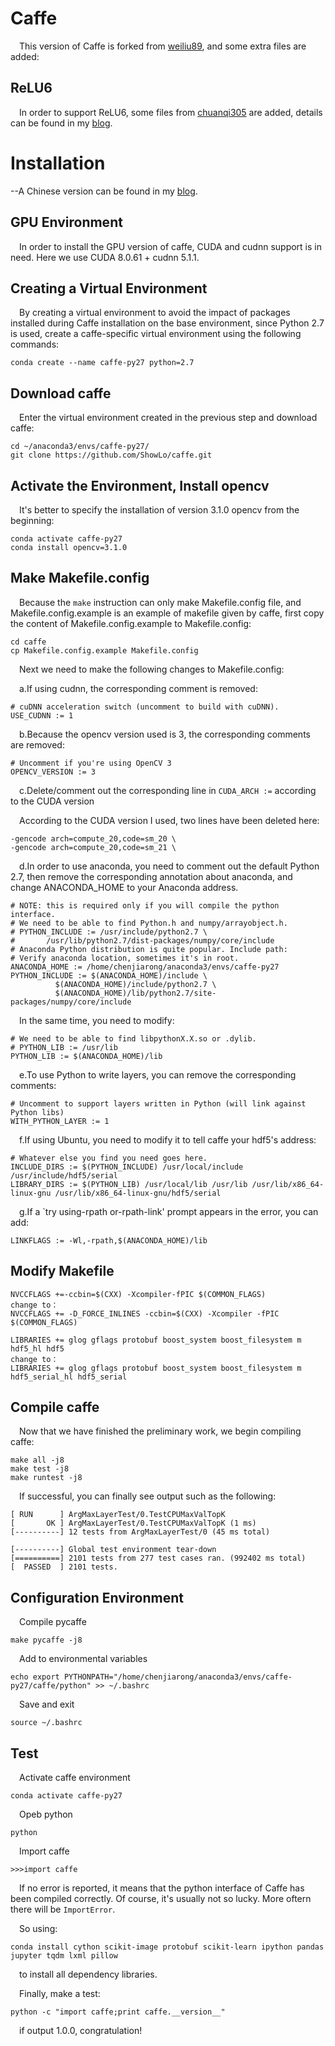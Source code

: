 # Caffe

&emsp;This version of Caffe is forked from [weiliu89](https://github.com/weiliu89/caffe), and some extra files are added:

## ReLU6

&emsp;In order to support ReLU6, some files from [chuanqi305](https://github.com/chuanqi305/ssd) are added, details can be found in my [blog](https://cjjohn.top/2019/06/25/%E4%B8%BAcaffe%E6%B7%BB%E5%8A%A0ReLU6%E6%94%AF%E6%8C%81.html).

# Installation
--A Chinese version can be found in my [blog](https://cjjohn.top/2019/06/19/Ubuntu-16.04%E4%B8%8B%E5%88%A9%E7%94%A8Anaconda%E7%9A%84%E6%B2%99%E7%9B%92%E7%8E%AF%E5%A2%83%E5%AE%89%E8%A3%85GPU%E7%89%88%E6%9C%ACcaffe.html).

## GPU Environment
&emsp;In order to install the GPU version of caffe, CUDA and cudnn support is in need. Here we use CUDA 8.0.61 + cudnn 5.1.1.

## Creating a Virtual Environment
&emsp;By creating a virtual environment to avoid the impact of packages installed during Caffe installation on the base environment, since Python 2.7 is used, create a caffe-specific virtual environment using the following commands:

```
conda create --name caffe-py27 python=2.7
```

## Download caffe
&emsp;Enter the virtual environment created in the previous step and download caffe:

```
cd ~/anaconda3/envs/caffe-py27/
git clone https://github.com/ShowLo/caffe.git
```
## Activate the Environment, Install opencv

&emsp;It's better to specify the installation of version 3.1.0 opencv from the beginning:

```
conda activate caffe-py27
conda install opencv=3.1.0
```

## Make Makefile.config

&emsp;Because the `make` instruction can only make Makefile.config file, and Makefile.config.example is an example of makefile given by caffe, first copy the content of Makefile.config.example to Makefile.config:

```
cd caffe
cp Makefile.config.example Makefile.config
```
&emsp;Next we need to make the following changes to Makefile.config:

&emsp;a.If using cudnn, the corresponding comment is removed:

```
# cuDNN acceleration switch (uncomment to build with cuDNN).
USE_CUDNN := 1
```

&emsp;b.Because the opencv version used is 3, the corresponding comments are removed:

```
# Uncomment if you're using OpenCV 3
OPENCV_VERSION := 3
```

&emsp;c.Delete/comment out the corresponding line in `CUDA_ARCH :=` according to the CUDA version

&emsp;According to the CUDA version I used, two lines have been deleted here:

```
-gencode arch=compute_20,code=sm_20 \
-gencode arch=compute_20,code=sm_21 \
```

&emsp;d.In order to use anaconda, you need to comment out the default Python 2.7, then remove the corresponding annotation about anaconda, and change ANACONDA_HOME to your Anaconda address.

```
# NOTE: this is required only if you will compile the python interface.
# We need to be able to find Python.h and numpy/arrayobject.h.
# PYTHON_INCLUDE := /usr/include/python2.7 \
#		/usr/lib/python2.7/dist-packages/numpy/core/include
# Anaconda Python distribution is quite popular. Include path:
# Verify anaconda location, sometimes it's in root.
ANACONDA_HOME := /home/chenjiarong/anaconda3/envs/caffe-py27
PYTHON_INCLUDE := $(ANACONDA_HOME)/include \
		  $(ANACONDA_HOME)/include/python2.7 \
		  $(ANACONDA_HOME)/lib/python2.7/site-packages/numpy/core/include
```

&emsp;In the same time, you need to modify:

```
# We need to be able to find libpythonX.X.so or .dylib.
# PYTHON_LIB := /usr/lib
PYTHON_LIB := $(ANACONDA_HOME)/lib
```

&emsp;e.To use Python to write layers, you can remove the corresponding comments:

```
# Uncomment to support layers written in Python (will link against Python libs)
WITH_PYTHON_LAYER := 1
```

&emsp;f.If using Ubuntu, you need to modify it to tell caffe your hdf5's address:
```
# Whatever else you find you need goes here.
INCLUDE_DIRS := $(PYTHON_INCLUDE) /usr/local/include /usr/include/hdf5/serial
LIBRARY_DIRS := $(PYTHON_LIB) /usr/local/lib /usr/lib /usr/lib/x86_64-linux-gnu /usr/lib/x86_64-linux-gnu/hdf5/serial
```

&emsp;g.If a `try using-rpath or-rpath-link' prompt appears in the error, you can add:

```
LINKFLAGS := -Wl,-rpath,$(ANACONDA_HOME)/lib
```

## Modify Makefile

```
NVCCFLAGS +=-ccbin=$(CXX) -Xcompiler-fPIC $(COMMON_FLAGS)
change to：
NVCCFLAGS += -D_FORCE_INLINES -ccbin=$(CXX) -Xcompiler -fPIC $(COMMON_FLAGS)
```

```
LIBRARIES += glog gflags protobuf boost_system boost_filesystem m hdf5_hl hdf5
change to：
LIBRARIES += glog gflags protobuf boost_system boost_filesystem m hdf5_serial_hl hdf5_serial
```

## Compile caffe

&emsp;Now that we have finished the preliminary work, we begin compiling caffe:

```
make all -j8
make test -j8
make runtest -j8
```

&emsp;If successful, you can finally see output such as the following:

```
[ RUN      ] ArgMaxLayerTest/0.TestCPUMaxValTopK
[       OK ] ArgMaxLayerTest/0.TestCPUMaxValTopK (1 ms)
[----------] 12 tests from ArgMaxLayerTest/0 (45 ms total)

[----------] Global test environment tear-down
[==========] 2101 tests from 277 test cases ran. (992402 ms total)
[  PASSED  ] 2101 tests.
```

## Configuration Environment

&emsp;Compile pycaffe

```
make pycaffe -j8
```

&emsp;Add to environmental variables

```
echo export PYTHONPATH="/home/chenjiarong/anaconda3/envs/caffe-py27/caffe/python" >> ~/.bashrc
```

&emsp;Save and exit

```
source ~/.bashrc
```

## Test

&emsp;Activate caffe environment

```
conda activate caffe-py27
```

&emsp;Opeb python

```
python
```

&emsp;Import caffe

```
>>>import caffe
```

&emsp;If no error is reported, it means that the python interface of Caffe has been compiled correctly. Of course, it's usually not so lucky. More oftern there will be `ImportError`.

&emsp;So using:

```
conda install cython scikit-image protobuf scikit-learn ipython pandas jupyter tqdm lxml pillow
```

&emsp;to install all dependency libraries.

&emsp;Finally, make a test:

```
python -c "import caffe;print caffe.__version__"
```

&emsp;if output 1.0.0, congratulation!